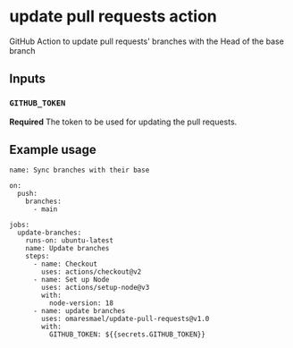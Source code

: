 # update pull requests action

GitHub Action to update pull requests' branches with the Head of the base branch

## Inputs

### `GITHUB_TOKEN`

**Required** The token to be used for updating the pull requests.
## Example usage

```YML
name: Sync branches with their base

on:
  push:
    branches:
      - main

jobs:
  update-branches:
    runs-on: ubuntu-latest
    name: Update branches
    steps:
      - name: Checkout
        uses: actions/checkout@v2
      - name: Set up Node
        uses: actions/setup-node@v3
        with:
          node-version: 18
      - name: update branches
        uses: omaresmael/update-pull-requests@v1.0
        with:
          GITHUB_TOKEN: ${{secrets.GITHUB_TOKEN}}
```
